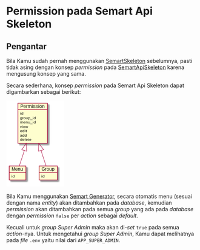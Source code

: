 # Permission pada Semart Api Skeleton

## Pengantar

Bila Kamu sudah pernah menggunakan [SemartSkeleton](https://github.com/KejawenLab/SemartSkeleton) sebelumnya, pasti tidak asing dengan konsep *permission* pada [SemartApiSkeleton](https://github.com/KejawenLab/SemartApiSkeleton) karena mengusung konsep yang sama.

Secara sederhana, konsep *permission* pada Semart Api Skeleton dapat digambarkan sebagai berikut:

![Permission](assets/permission.png)

Bila Kamu menggunakan [Semart Generator](generator.md), secara otomatis menu (sesuai dengan nama *entity*) akan ditambahkan pada *database*, kemudian *permission* akan ditambahkan pada semua *group* yang ada pada *database* dengan *permission* `false` per *action* sebagai *default*. 

Kecuali untuk *group Super Admin* maka akan di-*set* `true` pada semua *action*-nya. Untuk mengetahui *group Super Admin*, Kamu dapat melihatnya pada *file* `.env` yaitu nilai dari `APP_SUPER_ADMIN`.

## 
